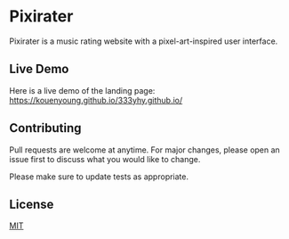 # Pixirater

Pixirater is a music rating website with a pixel-art-inspired user interface.

## Live Demo

Here is a live demo of the landing page: https://kouenyoung.github.io/333yhy.github.io/

## Contributing
Pull requests are welcome at anytime. For major changes, please open an issue first to discuss what you would like to change.

Please make sure to update tests as appropriate.

## License
[MIT](https://choosealicense.com/licenses/mit/)

